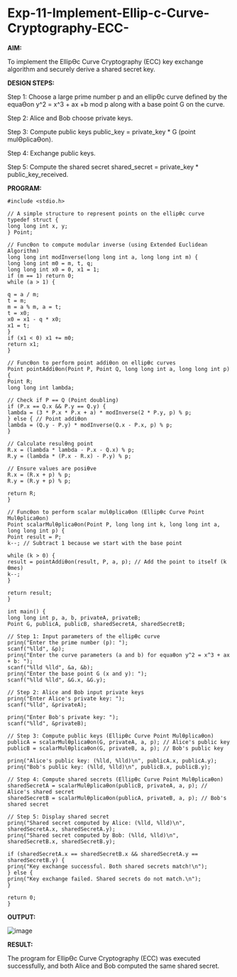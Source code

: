 # Exp-11-Implement-Ellip-c-Curve-Cryptography-ECC-


**AIM:**

To implement the EllipƟc Curve Cryptography (ECC) key exchange algorithm and securely derive a
shared secret key.

**DESIGN STEPS:**

Step 1: Choose a large prime number p and an ellipƟc curve defined by the equaƟon y^2 = x^3 + ax
+b mod p along with a base point G on the curve.


Step 2: Alice and Bob choose private keys.


Step 3: Compute public keys
public_key = private_key * G (point mulƟplicaƟon).


Step 4: Exchange public keys.


Step 5: Compute the shared secret
shared_secret = private_key * public_key_received.

**PROGRAM:**
```
#include <stdio.h>

// A simple structure to represent points on the ellipƟc curve
typedef struct {
long long int x, y;
} Point;

// FuncƟon to compute modular inverse (using Extended Euclidean Algorithm)
long long int modInverse(long long int a, long long int m) {
long long int m0 = m, t, q;
long long int x0 = 0, x1 = 1;
if (m == 1) return 0;
while (a > 1) {

q = a / m;
t = m;
m = a % m, a = t;
t = x0;
x0 = x1 - q * x0;
x1 = t;
}
if (x1 < 0) x1 += m0;
return x1;
}

// FuncƟon to perform point addiƟon on ellipƟc curves
Point pointAddiƟon(Point P, Point Q, long long int a, long long int p) {
Point R;
long long int lambda;

// Check if P == Q (Point doubling)
if (P.x == Q.x && P.y == Q.y) {
lambda = (3 * P.x * P.x + a) * modInverse(2 * P.y, p) % p;
} else { // Point addiƟon
lambda = (Q.y - P.y) * modInverse(Q.x - P.x, p) % p;
}

// Calculate resulƟng point
R.x = (lambda * lambda - P.x - Q.x) % p;
R.y = (lambda * (P.x - R.x) - P.y) % p;

// Ensure values are posiƟve
R.x = (R.x + p) % p;
R.y = (R.y + p) % p;

return R;
}

// FuncƟon to perform scalar mulƟplicaƟon (EllipƟc Curve Point MulƟplicaƟon)
Point scalarMulƟplicaƟon(Point P, long long int k, long long int a, long long int p) {
Point result = P;
k--; // Subtract 1 because we start with the base point

while (k > 0) {
result = pointAddiƟon(result, P, a, p); // Add the point to itself (k Ɵmes)
k--;
}

return result;
}

int main() {
long long int p, a, b, privateA, privateB;
Point G, publicA, publicB, sharedSecretA, sharedSecretB;

// Step 1: Input parameters of the ellipƟc curve
prinƞ("Enter the prime number (p): ");
scanf("%lld", &p);
prinƞ("Enter the curve parameters (a and b) for equaƟon y^2 = x^3 + ax + b: ");
scanf("%lld %lld", &a, &b);
prinƞ("Enter the base point G (x and y): ");
scanf("%lld %lld", &G.x, &G.y);

// Step 2: Alice and Bob input private keys
prinƞ("Enter Alice's private key: ");
scanf("%lld", &privateA);

prinƞ("Enter Bob's private key: ");
scanf("%lld", &privateB);

// Step 3: Compute public keys (EllipƟc Curve Point MulƟplicaƟon)
publicA = scalarMulƟplicaƟon(G, privateA, a, p); // Alice's public key
publicB = scalarMulƟplicaƟon(G, privateB, a, p); // Bob's public key

prinƞ("Alice's public key: (%lld, %lld)\n", publicA.x, publicA.y);
prinƞ("Bob's public key: (%lld, %lld)\n", publicB.x, publicB.y);

// Step 4: Compute shared secrets (EllipƟc Curve Point MulƟplicaƟon)
sharedSecretA = scalarMulƟplicaƟon(publicB, privateA, a, p); // Alice's shared secret
sharedSecretB = scalarMulƟplicaƟon(publicA, privateB, a, p); // Bob's shared secret

// Step 5: Display shared secret
prinƞ("Shared secret computed by Alice: (%lld, %lld)\n", sharedSecretA.x, sharedSecretA.y);
prinƞ("Shared secret computed by Bob: (%lld, %lld)\n", sharedSecretB.x, sharedSecretB.y);

if (sharedSecretA.x == sharedSecretB.x && sharedSecretA.y == sharedSecretB.y) {
prinƞ("Key exchange successful. Both shared secrets match!\n");
} else {
prinƞ("Key exchange failed. Shared secrets do not match.\n");
}

return 0;
}
```
**OUTPUT:**

![image](https://github.com/user-attachments/assets/27f41e0d-ccb7-4c37-a0c4-d05d7a15a16c)


**RESULT:**


The program for EllipƟc Curve Cryptography (ECC) was executed successfully, and both Alice and Bob
computed the same shared secret.
